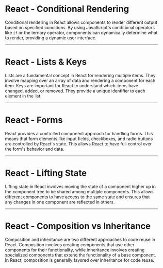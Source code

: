# React - Conditional Rendering

Conditional rendering in React allows components to render different output based on specified conditions. By using JavaScript's conditional operators like `if` or the ternary operator, components can dynamically determine what to render, providing a dynamic user interface.

---

# React - Lists & Keys

Lists are a fundamental concept in React for rendering multiple items. They involve mapping over an array of data and rendering a component for each item. Keys are important for React to understand which items have changed, added, or removed. They provide a unique identifier to each element in the list.

---

# React - Forms

React provides a controlled component approach for handling forms. This means that form elements like input fields, checkboxes, and radio buttons are controlled by React's state. This allows React to have full control over the form's behavior and data.

---

# React - Lifting State

Lifting state in React involves moving the state of a component higher up in the component tree to be shared among multiple components. This allows different components to have access to the same state and ensures that any changes in one component are reflected in others.

---

# React - Composition vs Inheritance

Composition and inheritance are two different approaches to code reuse in React. Composition involves creating components that use other components for their functionality, while inheritance involves creating specialized components that extend the functionality of a base component. In React, composition is generally favored over inheritance for code reuse.
